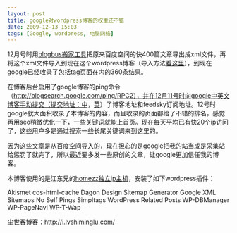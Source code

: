 ```yaml
---
layout: post
title: google对wordpress博客的权重还不错
date: 2009-12-13 15:03
tags: [Google, wordpress, 电脑网络]
---
```

12月号时用<a href="http://banjia.blogbus.com/" target="_blank">blogbus搬家工具</a>把原来百度空间的快400篇文章导出成xml文件，再将这个xml文件导入到现在这个wordpress博客（导入方法<a href="http://fairyfish.net/2008/12/08/blogbus-2-wordpress/" target="_blank">看这里</a>），到现在 google已经收录了包括tag页面在内的360条结果。

在博客后台启用了google博客的ping命令（http://blogsearch.google.com/ping/RPC2），并在12月11号时向google中英文博客手动提交（提交地址：<a href="http://blogsearch.google.cn/ping?hl=zh-CN" target="_blank">中</a>，<a href="http://blogsearch.google.com/ping" target="_blank">英</a>）了博客地址和feedsky订阅地址。12号时google就大面积收录了本博客的内容，而且收录的页面都给了不错的排名，感觉再用seo稍微优化一下，一些关键词就能上首页。现在每天平均已有快20个ip访问了，这些用户多是通过搜索一些长尾关键词来到这里的。

因为这些文章是从百度空间导入的，现在担心的是google把我的站当成是采集站给惩罚了就完了，所以最近要多发一些原创的文章，让google更加信任我的博客。

本博客使用的是江东兄的<a href="http://homezz.com/" target="_blank">homezz独立ip主机</a>，安装了如下wordpress插件：

Akismet
cos-html-cache
Dagon Design Sitemap Generator
Google XML Sitemaps
No Self Pings
Simpltags
WordPress Related Posts
WP-DBManager
WP-PageNavi
WP-T-Wap

<a href="http://i.lvshiminglu.com/">尘世客博客</a>：<a href="http://i.lvshiminglu.com/">http://i.lvshiminglu.com/</a>

